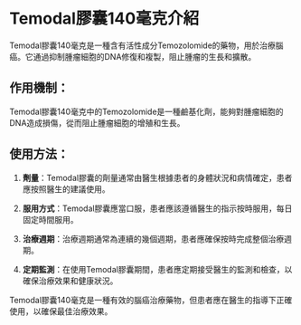 # Temodal膠囊140毫克介紹
Temodal膠囊140毫克是一種含有活性成分Temozolomide的藥物，用於治療腦癌。它通過抑制腫瘤細胞的DNA修復和複製，阻止腫瘤的生長和擴散。
## 作用機制：
Temodal膠囊140毫克中的Temozolomide是一種鹼基化劑，能夠對腫瘤細胞的DNA造成損傷，從而阻止腫瘤細胞的增殖和生長。
## 使用方法：
1. **劑量**：Temodal膠囊的劑量通常由醫生根據患者的身體狀況和病情確定，患者應按照醫生的建議使用。
2. **服用方式**：Temodal膠囊應當口服，患者應該遵循醫生的指示按時服用，每日固定時間服用。
3. **治療週期**：治療週期通常為連續的幾個週期，患者應確保按時完成整個治療週期。
4. **定期監測**：在使用Temodal膠囊期間，患者應定期接受醫生的監測和檢查，以確保治療效果和健康狀況。
Temodal膠囊140毫克是一種有效的腦癌治療藥物，但患者應在醫生的指導下正確使用，以確保最佳治療效果。